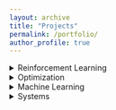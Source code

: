 ```yaml
---
layout: archive
title: "Projects"
permalink: /portfolio/
author_profile: true
---
```


<details>
  <summary>Reinforcement Learning</summary>
  <p>

  ### Smoother Imitation with Lipschitz Costs


  ### On the Analysis of Lipschitz Smoothness of Costs for Learning Smooth Policies


  ### Variance Reduction in Policy Gradients through Smooth Costs  


  ### Learning Domain-Invariant Policies in RL
  </p>
</details>


<details><summary>Optimization</summary>
  <p> 
  
  ### Analyzing and Quantifying Missing Modes in GANs


  ### Localization of Cellular Networks 


  ### Spectrum Cartography using Wireless Cellular Data


  ### James-Stein Estimator


  ### Report on 'Constrained convex minimization via model based excessive gap'


  ### Natural Gradient Descent for Neural Networks
  </p>
</details>


<details><summary>Machine Learning</summary>
  <p>

  ### Multi-class classification of 100 class data 


</p>
</details>


<details><summary>Systems</summary>
  <p>
  
  ### Automatic Vehicle Speed Reduction using GPS


  ### RFID based Localization 


  ### Wireless Energy Meter Module Development 


  ### WiFi Channel Modelling 


</p>
</details>
